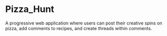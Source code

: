 # Pizza_Hunt
A progressive web application where users can post their creative spins on pizza, add comments to recipes, and create threads within comments.

